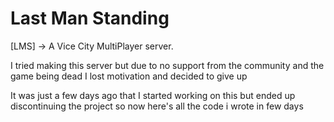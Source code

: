 <h1> Last Man Standing </h1>

<p>[LMS] -> A Vice City MultiPlayer server.</p>


<p>I tried making this server but due to no support from the community and the game being dead I lost motivation and decided to give up</p>
<p>It was just a few days ago that I started working on this but ended up discontinuing the project so now here's all the code i wrote in few days</p>



